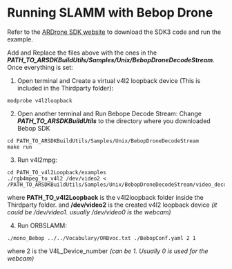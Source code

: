 # Running SLAMM with Bebop Drone
Refer to the [ARDrone SDK website](http://developer.parrot.com/docs/SDK3/#go-deeper) to download the SDK3 code and run the example.

Add and Replace the files above with the ones in the **_PATH_TO_ARSDKBuildUtils/Samples/Unix/BebopDroneDecodeStream_**. Once everything is set:

1. Open terminal and Create a virtual v4l2 loopback device (This is included in the Thirdparty folder):
```
modprobe v4l2loopback
```

2. Open another terminal and Run Bebope Decode Stream: Change **_PATH_TO_ARSDKBuildUtils_** to the directory where you downloaded Bebop SDK
```
cd PATH_TO_ARSDKBuildUtils/Samples/Unix/BebopDroneDecodeStream
make run
```

3. Run v4l2mpg:
```
cd PATH_TO_v4l2Loopback/examples
./rgb4mpeg_to_v4l2 /dev/video2 < /PATH_TO_ARSDKBuildUtils/Samples/Unix/BebopDroneDecodeStream/video_decoded_fifo_RGB
```
where **PATH_TO_v4l2Loopback** is the v4l2loopback folder inside the Thirdparty folder. and **/dev/video2** is the created v4l2 loopback device _(it could be /dev/video1. usually /dev/video0 is the webcam)_

4. Run ORBSLAMM:
```
./mono_Bebop ../../Vocabulary/ORBvoc.txt ./BebopConf.yaml 2 1
```
where 2 is the V4L_Device_number _(can be 1. Usually 0 is used for the webcam)_

